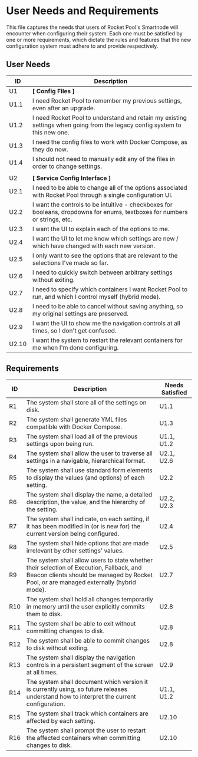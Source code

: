 # User Needs and Requirements

This file captures the needs that users of Rocket Pool's Smartnode will encounter when configuring their system.
Each one must be satisfied by one or more requirements, which dictate the rules and features that the new configuration system must adhere to and provide respectively.


## User Needs
| ID | Description |
|--|--|
| U1 | **[ Config Files ]** |
| U1.1 | I need Rocket Pool to remember my previous settings, even after an upgrade. |
| U1.2 | I need Rocket Pool to understand and retain my existing settings when going from the legacy config system to this new one. |
| U1.3 | I need the config files to work with Docker Compose, as they do now. |
| U1.4 | I should not need to manually edit any of the files in order to change settings. |
| | |
| U2 | **[ Service Config Interface ]** |
| U2.1 | I need to be able to change all of the options associated with Rocket Pool through a single configuration UI. |
| U2.2 | I want the controls to be intuitive - checkboxes for booleans, dropdowns for enums, textboxes for numbers or strings, etc. |
| U2.3 | I want the UI to explain each of the options to me. |
| U2.4 | I want the UI to let me know which settings are new / which have changed with each new version. |
| U2.5 | I only want to see the options that are relevant to the selections I've made so far. |
| U2.6 | I need to quickly switch between arbitrary settings without exiting. |
| U2.7 | I need to specify which containers I want Rocket Pool to run, and which I control myself (hybrid mode). |
| U2.8 | I need to be able to cancel without saving anything, so my original settings are preserved. |
| U2.9 | I want the UI to show me the navigation controls at all times, so I don't get confused. |
| U2.10 | I want the system to restart the relevant containers for me when I'm done configuring. |


## Requirements
| ID | Description | Needs Satisfied |
|--|--|--|
| R1 | The system shall store all of the settings on disk. | U1.1 |
| R2 | The system shall generate YML files compatible with Docker Compose. | U1.3 |
| R3 | The system shall load all of the previous settings upon being run. | U1.1, U1.2 |
| R4 | The system shall allow the user to traverse all settings in a navigable, hierarchical format. | U2.1, U2.6 |
| R5 | The system shall use standard form elements to display the values (and options) of each setting. | U2.2 |
| R6 | The system shall display the name, a detailed description, the value, and the hierarchy of the setting. | U2.2, U2.3 |
| R7 | The system shall indicate, on each setting, if it has been modified in (or is new for) the current version being configured. | U2.4 |
| R8 | The system shall hide options that are made irrelevant by other settings' values. | U2.5 |
| R9 | The system shall allow users to state whether their selection of Execution, Fallback, and Beacon clients should be managed by Rocket Pool, or are managed externally (hybrid mode). | U2.7 |
| R10 | The system shall hold all changes temporarily in memory until the user explicitly commits them to disk. | U2.8 |
| R11 | The system shall be able to exit without committing changes to disk. | U2.8 |
| R12 | The system shall be able to commit changes to disk without exiting. | U2.8 |
| R13 | The system shall display the navigation controls in a persistent segment of the screen at all times. | U2.9 |
| R14 | The system shall document which version it is currently using, so future releases understand how to interpret the current configuration. | U1.1, U1.2 |
| R15 | The system shall track which containers are affected by each setting. | U2.10 |
| R16 | The system shall prompt the user to restart the affected containers when committing changes to disk. | U2.10 |